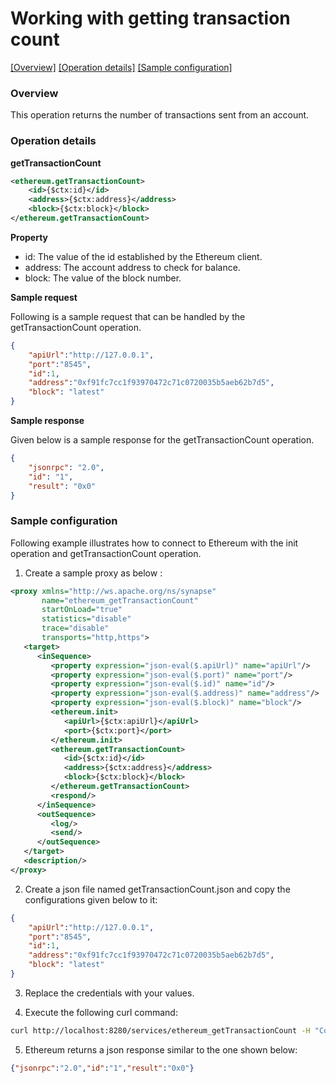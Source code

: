 # Working with getting transaction count

[[Overview]](#overview)  [[Operation details]](#operation-details)  [[Sample configuration]](#sample-configuration)

### Overview

This operation returns the number of transactions sent from an account.

### Operation details

**getTransactionCount**
```xml
<ethereum.getTransactionCount>
    <id>{$ctx:id}</id>
    <address>{$ctx:address}</address>
    <block>{$ctx:block}</block>
</ethereum.getTransactionCount>
```

**Property**
* id: The value of the id established by the Ethereum client.
* address: The account address to check for balance.
* block: The value of the block number.

**Sample request**

Following is a sample request that can be handled by the getTransactionCount operation.

```json
{
	"apiUrl":"http://127.0.0.1",
	"port":"8545",
	"id":1,
	"address":"0xf91fc7cc1f93970472c71c0720035b5aeb62b7d5",
	"block": "latest"
}
```
**Sample response**

Given below is a sample response for the getTransactionCount operation.

```json
{
    "jsonrpc": "2.0",
    "id": "1",
    "result": "0x0"
}
```

### Sample configuration

Following example illustrates how to connect to Ethereum with the init operation and getTransactionCount operation.

1. Create a sample proxy as below :

```xml
<proxy xmlns="http://ws.apache.org/ns/synapse"
       name="ethereum_getTransactionCount"
       startOnLoad="true"
       statistics="disable"
       trace="disable"
       transports="http,https">
   <target>
      <inSequence>
         <property expression="json-eval($.apiUrl)" name="apiUrl"/>
         <property expression="json-eval($.port)" name="port"/>
         <property expression="json-eval($.id)" name="id"/>
         <property expression="json-eval($.address)" name="address"/>
         <property expression="json-eval($.block)" name="block"/>
         <ethereum.init>
            <apiUrl>{$ctx:apiUrl}</apiUrl>
            <port>{$ctx:port}</port>
         </ethereum.init>
         <ethereum.getTransactionCount>
            <id>{$ctx:id}</id>
            <address>{$ctx:address}</address>
            <block>{$ctx:block}</block>
         </ethereum.getTransactionCount>
         <respond/>
      </inSequence>
      <outSequence>
         <log/>
         <send/>
      </outSequence>
   </target>
   <description/>
</proxy>


```

2. Create a json file named getTransactionCount.json and copy the configurations given below to it:

```json
{
	"apiUrl":"http://127.0.0.1",
	"port":"8545",
	"id":1,
	"address":"0xf91fc7cc1f93970472c71c0720035b5aeb62b7d5",
	"block": "latest"
}
```
3. Replace the credentials with your values.

4. Execute the following curl command:

```bash
curl http://localhost:8280/services/ethereum_getTransactionCount -H "Content-Type: application/json" -d @getTransactionCount.json

```
5. Ethereum returns a json response similar to the one shown below:

```json
{"jsonrpc":"2.0","id":"1","result":"0x0"}
```
